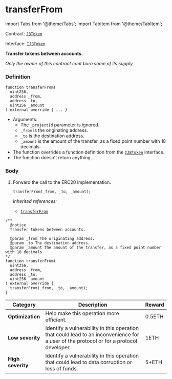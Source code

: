 # transferFrom

import Tabs from '@theme/Tabs';
import TabItem from '@theme/TabItem';

Contract: [`JBToken`](/protocol/api/contracts/jbtoken/README.md)​‌

Interface: [`IJBToken`](/protocol/api/interfaces/ijbtoken.md)

<Tabs>
<TabItem value="Step by step" label="Step by step">

**Transfer tokens between accounts.**

_Only the owner of this contract cant burn some of its supply._

### Definition

```solidity
function transferFrom(
  uint256,
  address _from,
  address _to,
  uint256 _amount
) external override { ... }
```

* Arguments:
  * The `_projectId` parameter is ignored.
  * `_from` is the originating address.
  * `_to` is the destination address.
  * `_amount` is the amount of the transfer, as a fixed point number with 18 decimals.
* The function overrides a function definition from the [`IJBToken`](/protocol/api/interfaces/ijbtoken.md) interface.
* The function doesn't return anything.

### Body

1.  Forward the call to the ERC20 implementation.

    ```solidity
    transferFrom(_from, _to, _amount);
    ```

    _Inherited references:_

    * [`transferFrom`](https://docs.openzeppelin.com/contracts/2.x/api/token/erc20#IERC20-transferFrom-address-address-uint256-)

</TabItem>

<TabItem value="Code" label="Code">

```solidity
/** 
  @notice
  Transfer tokens between accounts.

  @param _from The originating address.
  @param _to The destination address.
  @param _amount The amount of the transfer, as a fixed point number with 18 decimals.
*/
function transferFrom(
  uint256,
  address _from,
  address _to,
  uint256 _amount
) external override {
  transferFrom(_from, _to, _amount);
}
```

</TabItem>

<TabItem value="Bug bounty" label="Bug bounty">

| Category          | Description                                                                                                                            | Reward |
| ----------------- | -------------------------------------------------------------------------------------------------------------------------------------- | ------ |
| **Optimization**  | Help make this operation more efficient.                                                                                               | 0.5ETH |
| **Low severity**  | Identify a vulnerability in this operation that could lead to an inconvenience for a user of the protocol or for a protocol developer. | 1ETH   |
| **High severity** | Identify a vulnerability in this operation that could lead to data corruption or loss of funds.                                        | 5+ETH  |

</TabItem>
</Tabs>
